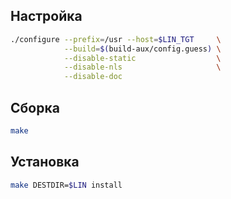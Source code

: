 <package-info :package="package" showsbu></package-info>

<script>
		new Vue({
		el: '#main',
		data: { package: {} },
		mounted: function () {
				this.getPackage('xz');
		},
		methods: {
			getPackage: function(name) {
					getPackage(name)
					.then(response => this.package = response);
			},
		}
  })
</script>

## Настройка

```bash
./configure --prefix=/usr --host=$LIN_TGT     \
            --build=$(build-aux/config.guess) \
            --disable-static                  \
            --disable-nls                     \
            --disable-doc
```

## Сборка

```bash
make
```

## Установка

```bash
make DESTDIR=$LIN install
```
